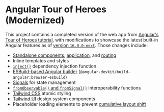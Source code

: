 # Angular Tour of Heroes (Modernized)

This project contains a completed version of the web app from [Angular's Tour of Heroes tutorial](https://angular.io/tutorial/tour-of-heroes), with modifications to showcase the latest built-in Angular features as of [version `16.0.0-next`](https://github.com/angular/angular/releases/tag/16.0.0-next.5). Those changes include:

-   [Standalone components](https://angular.io/guide/standalone-components#creating-standalone-components), [application](https://angular.io/guide/standalone-components#bootstrapping-an-application-using-a-standalone-component), and [routing](https://angular.io/guide/standalone-components#routing-and-lazy-loading)
-   Inline templates and styles
-   [`inject()`](https://angular.io/api/core/inject) dependency injection function
-   [ESBuild-based Angular builder](https://blog.angular.io/angular-v14-is-now-available-391a6db736af#:~:text=Experimental%20ESM%20Application%20Builds) (`@angular-devkit/build-angular:browser-esbuild`)
-   [Signals](https://github.com/angular/angular/tree/main/packages/core/src/signals) for state management
-   [`fromObservable()` and `fromSignal()`](https://github.com/angular/angular/tree/fa3909e8b4b982423357a6e3d6c1d719ea6fa378/packages/core/rxjs-interop) interoperability functions
-   [Tailwind CSS](https://tailwindcss.com/docs/guides/angular) atomic styling
-   [Tailwind UI](https://tailwindui.com/components) design system components
-   Placeholder loading elements to prevent [cumulative layout shift](https://web.dev/cls/)
